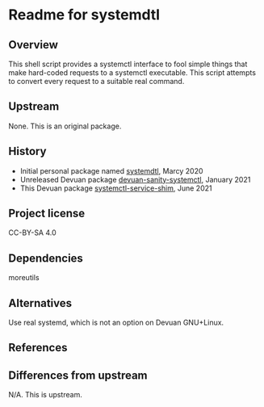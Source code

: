 # Readme for systemdtl

## Overview
This shell script provides a systemctl interface to fool simple things that make hard-coded requests to a systemctl executable.
This script attempts to convert every request to a suitable real command.

## Upstream
None. This is an original package.

## History
* Initial personal package named [systemdtl](https://build.opensuse.org/package/show/home:bgstack15/systemdtl), Marcy 2020
* Unreleased Devuan package [devuan-sanity-systemctl](https://git.devuan.org/bgstack15/devuan-sanity), January 2021
* This Devuan package [systemctl-service-shim](https://git.devuan.org/devuan/systemctl-service-shim), June 2021

## Project license
CC-BY-SA 4.0

## Dependencies
moreutils

## Alternatives
Use real systemd, which is not an option on Devuan GNU+Linux.

## References

## Differences from upstream
N/A. This is upstream.
